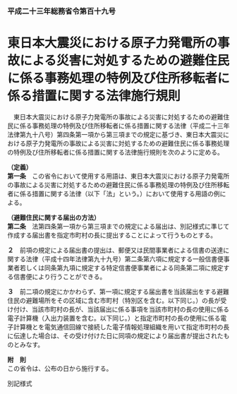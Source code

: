 ### 平成二十三年総務省令第百十九号  
# 東日本大震災における原子力発電所の事故による災害に対処するための避難住民に係る事務処理の特例及び住所移転者に係る措置に関する法律施行規則  
　東日本大震災における原子力発電所の事故による災害に対処するための避難住民に係る事務処理の特例及び住所移転者に係る措置に関する法律（平成二十三年法律第九十八号）第四条第一項から第三項までの規定に基づき、東日本大震災における原子力発電所の事故による災害に対処するための避難住民に係る事務処理の特例及び住所移転者に係る措置に関する法律施行規則を次のように定める。  
  
**（定義）**  
**第一条**　この省令において使用する用語は、東日本大震災における原子力発電所の事故による災害に対処するための避難住民に係る事務処理の特例及び住所移転者に係る措置に関する法律（以下「法」という。）において使用する用語の例による。  
  
**（避難住民に関する届出の方法）**  
**第二条**　法第四条第一項から第三項までの規定による届出は、別記様式に準じて作成する届出書を指定市町村の長に提出することによって行うものとする。  
  
**２**　前項の規定による届出書の提出は、郵便又は民間事業者による信書の送達に関する法律（平成十四年法律第九十九号）第二条第六項に規定する一般信書便事業者若しくは同条第九項に規定する特定信書便事業者による同条第二項に規定する信書便により行うことができる。  
  
**３**　前二項の規定にかかわらず、第一項に規定する届出書を当該届出をする避難住民の避難場所をその区域に含む市町村（特別区を含む。以下同じ。）の長が受け付け、当該市町村の長が、当該届出に係る事項を当該市町村の長の使用に係る電子計算機（入出力装置を含む。以下同じ。）と指定市町村の長の使用に係る電子計算機とを電気通信回線で接続した電子情報処理組織を用いて指定市町村の長に伝達した場合は、その受け付けた日に同項の規定により届出書が提出されたものとみなす。  
  
**附　則**  
この省令は、公布の日から施行する。  
  
別記様式
          
        